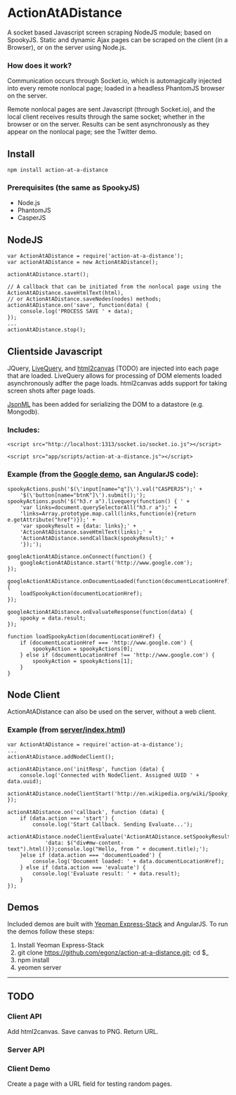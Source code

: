 # ActionAtADistance

A socket based Javascript screen scraping NodeJS module; based on SpookyJS. Static and dynamic Ajax pages can be scraped on the client (in a Browser), or on the server using Node.js.

### How does it work?

Communication occurs through Socket.io, which is automagically injected into every remote nonlocal page; loaded in a headless PhantomJS browser on the server.

Remote nonlocal pages are sent Javascript (through Socket.io), and the local client receives results through the same socket; whether in the browser or on the server. Results can be sent asynchronously as they appear on the nonlocal page; see the Twitter demo.


## Install

    npm install action-at-a-distance

### Prerequisites (the same as SpookyJS)

* Node.js
* PhantomJS
* CasperJS

## NodeJS

	var ActionAtADistance = require('action-at-a-distance');
    var actionAtADistance = new ActionAtADistance();

    actionAtADistance.start();

    // A callback that can be initiated from the nonlocal page using the ActionAtADistance.saveHtmlText(html), 
    // or ActionAtADistance.saveNodes(nodes) methods;
    actionAtADistance.on('save', function(data) {
        console.log('PROCESS SAVE ' + data);
    });
    ...
    actionAtADistance.stop();


## Clientside Javascript

JQuery, [LiveQuery](https://github.com/brandonaaron/livequery), and [html2canvas](http://html2canvas.hertzen.com/) (TODO) are injected into each page that are loaded. LiveQuery allows for processing of DOM elements loaded asynchronously adfter the page loads. html2canvas adds support for taking screen shots after page loads.

[JsonML](https://github.com/mckamey/jsonml/) has been added for serializing the DOM to a datastore (e.g. Mongodb).

### Includes:

    <script src="http://localhost:1313/socket.io/socket.io.js"></script>

    <script src="app/scripts/action-at-a-distance.js"></script>

### Example (from the [Google demo](https://github.com/egonz/action-at-a-distance/blob/master/app/scripts/controllers/spooky/spookyGoogle.js), san AngularJS code):

    spookyActions.push('$(\'input[name="q"]\').val("CASPERJS");' +
        '$(\'button[name="btnK"]\').submit();');
    spookyActions.push('$("h3.r a").livequery(function() { ' +
        'var links=document.querySelectorAll("h3.r a");' +
        'links=Array.prototype.map.call(links,function(e){return e.getAttribute("href")});' +
        'var spookyResult = {data: links};' +
        'ActionAtADistance.saveHtmlText(links);' +
        'ActionAtADistance.sendCallback(spookyResult);' +
        '});');

    googleActionAtADistance.onConnect(function() {
        googleActionAtADistance.start('http://www.google.com');
    });

    googleActionAtADistance.onDocumentLoaded(function(documentLocationHref) {
        loadSpookyAction(documentLocationHref);
    });

    googleActionAtADistance.onEvaluateResponse(function(data) {
        spooky = data.result;
    });

    function loadSpookyAction(documentLocationHref) {
        if (documentLocationHref === 'http://www.google.com') {
            spookyAction = spookyActions[0];
        } else if (documentLocationHref !== 'http://www.google.com') {
            spookyAction = spookyActions[1];
        }
    }


## Node Client

ActionAtADistance can also be used on the server, without a web client.

### Example (from [server/index.html](https://github.com/egonz/action-at-a-distance/blob/master/server/index.js))

    var ActionAtADistance = require('action-at-a-distance');
    ...
    actionAtADistance.addNodeClient();

    actionAtADistance.on('initResp', function (data) {
        console.log('Connected with NodeClient. Assigned UUID ' + data.uuid);
        actionAtADistance.nodeClientStart('http://en.wikipedia.org/wiki/Spooky_the_Tuff_Little_Ghost');
    });

    actionAtADistance.on('callback', function (data) {
        if (data.action === 'start') {
            console.log('Start Callback. Sending Evaluate...');
            actionAtADistance.nodeClientEvaluate('ActionAtADistance.setSpookyResult({'+
                'data: $("div#mw-content-text").html()});console.log("Hello, from " + document.title);');
        }else if (data.action === 'documentLoaded') {
            console.log('Document loaded: ' + data.documentLocationHref);
        } else if (data.action === 'evaluate') {
            console.log('Evaluate result: ' + data.result);
        }
    });


## Demos

Included demos are built with [Yeoman Express-Stack](https://github.com/yeoman/yeoman/tree/express-stack) and AngularJS. To
run the demos follow these steps:

1. Install Yeoman Express-Stack
2. git clone https://github.com/egonz/action-at-a-distance.git; cd $_
2. npm install
3. yeomen server

----

## TODO

### Client API

Add html2canvas. Save canvas to PNG. Return URL.

### Server API

### Client Demo

Create a page with a URL field for testing random pages.